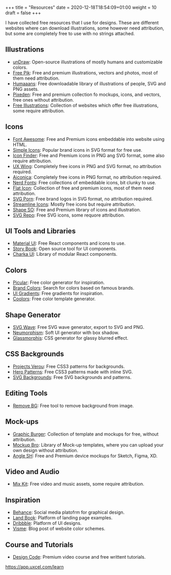 +++
title = "Resources"
date = 2020-12-18T18:54:09+01:00
weight = 10
draft = false
+++

I have collected free resources that I use for designs. These are different websites where can download illustrations, some however need attribution, but some are completely free to use with no strings attached.

## Illustrations

- [unDraw](https://undraw.co/): Open-source illustrations of mostly humans and customizable colors.
- [Free Pik](https://www.freepik.com/): Free and premium illustrations, vectors and photos, most of them need attribution.
- [Humaaans](https://www.humaaans.com): Free downloadable library of illustrations of people, SVG and PNG assets.
- [Pixeden](https://www.pixeden.com/): Free and premium collection fo mockups, icons, and vectors, free ones without attribution.
- [Free Illustrations](https://freeillustrations.xyz/): Collection of websites which offer free illustrations, some require attribution.

## Icons

- [Font Awesome](https://fontawesome.com/): Free and Premium icons embeddable into website using HTML.
- [Simple Icons](https://simpleicons.org/): Popular brand icons in SVG format for free use.
- [Icon Finder](https://www.iconfinder.com/): Free and Premium icons in PNG ang SVG format, some also require attribution.
- [UX Wing](https://uxwing.com/): Completely free icons in PNG and SVG format, no attribution required.
- [Aiconica](https://aiconica.net/):  Completely free icons in PNG format, no attribution required.
- [Nerd Fonts](https://www.nerdfonts.com/): Free collections of embeddable icons, bit clunky to use.
- [Flat Icon](https://www.flaticon.com/): Collection of free and premium icons, most of them need attribution.
- [SVG Porn](https://svgporn.com/): Free brand logos in SVG format, no attribution required.
- [Streamline Icons](https://www.streamlineicons.com/?utm_source=twitter&utm_medium=cpc&utm_campaign=Streamline%20Icons): Mostly free icons but require attribution. 
- [Shape SO](https://shape.so/): Free and Premium library of icons and illustration.
- [SVG Repo](https://www.svgrepo.com/): Free SVG icons, some requore attribution.

## UI Tools and Libraries

- [Material UI](https://material-ui.com/): Free React components and icons to use.
- [Story Book](https://storybook.js.org/): Open source tool for UI components.
- [Charka UI](https://chakra-ui.com/): Library of modular React components.

## Colors

- [Picular](https://picular.co/): Free color generator for inspiration.
- [Brand Colors](http://brandcolors.net): Search for colors based on famous brands.
- [UI Gradients](https://uigradients.com/): Free gradients for inspiration.
- [Coolors](https://coolors.co/): Free color template generator.

## Shape Generator

- [SVG Wave](https://svgwave.in): Free SVG wave generator, export to SVG and PNG.
- [Neumorphism](https://neumorphism.io/): Soft UI generator with box shadow.
- [Glassmorphis](https://glassmorphism.com/): CSS generator for glassy blurred effect.

## CSS Backgrounds

- [Projects Verou](https://projects.verou.me/css3patterns/): Free CSS3 patterns for backgrounds.
- [Hero Patterns](https://www.heropatterns.com/): Free CSS3 patterns made with inline SVG.
- [SVG Backgrounds](https://www.svgbackgrounds.com/): Free SVG backgrounds and patterns.

## Editing Tools

- [Remove BG](https://www.remove.bg/): Free tool to remove background from image.

## Mock-ups

- [Graphic Burger](https://graphicburger.com/): Collection of template and mockups for free, without attribution.
- [Mockup Bro](https://mockupbro.com/): Library of Mock-up templates, where you can upload your own design without attribution.
- [Angle SH](https://angle.sh/): Free and Premium device mockups for Sketch, Figma, XD.

## Video and Audio

- [Mix Kit](https://mixkit.co/): Free video and music assets, some require attribution.

## Inspiration

- [Behance](https://www.behance.net/): Social media platofrm for graphical design.
- [Land Book](https://land-book.com/): Platform of landing page examples.
- [Dribbble](https://dribbble.com/): Platform of UI designs.
- [Visme](https://visme.co/blog/website-color-schemes/): Blog post of website color schemes.

## Course and Tutorials

- [Design Code](https://designcode.io/): Premium video course and free writtent tutorials.

https://app.uxcel.com/learn
